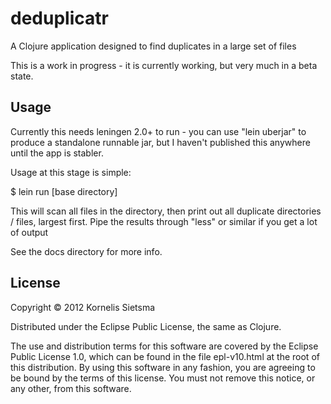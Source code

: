 # deduplicatr

A Clojure application designed to find duplicates in a large set of files

This is a work in progress - it is currently working, but very much in a beta state.

## Usage

Currently this needs leningen 2.0+ to run - you can use "lein uberjar" to produce a standalone runnable jar, but I haven't published this anywhere until the app is stabler.

Usage at this stage is simple:

$ lein run [base directory]

This will scan all files in the directory, then print out all duplicate directories / files, largest first.  Pipe the results through "less" or similar if you get a lot of output

See the docs directory for more info.

## License

Copyright © 2012 Kornelis Sietsma

Distributed under the Eclipse Public License, the same as Clojure.

The use and distribution terms for this software are covered by the Eclipse Public License 1.0, which can be found in the file epl-v10.html at the root of this distribution. By using this software in any fashion, you are agreeing to be bound by the terms of this license. You must not remove this notice, or any other, from this software.
